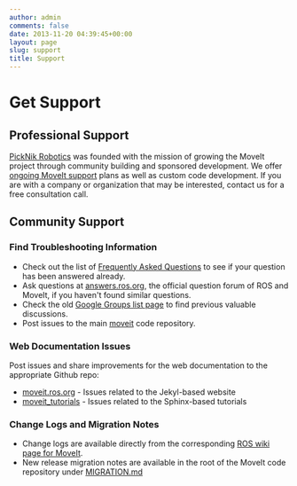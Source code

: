 ```yaml
---
author: admin
comments: false
date: 2013-11-20 04:39:45+00:00
layout: page
slug: support
title: Support
---
```


# Get Support

## Professional Support

[PickNik Robotics](http://picknik.ai/) was founded with the mission of growing the MoveIt project through community building and sponsored development.
We offer [ongoing MoveIt support](https://picknik.ai/services/moveit/) plans as well as custom code development.
If you are with a company or organization that may be interested, contact us for a free consultation call.

## Community Support

### Find Troubleshooting Information

  * Check out the list of [Frequently Asked Questions](/documentation/faqs) to see if your question has been answered already.
  * Ask questions at [answers.ros.org](http://answers.ros.org/), the official question forum of ROS and MoveIt, if you haven't found similar questions.
  * Check the old [Google Groups list page](https://groups.google.com/forum/#!forum/moveit-users) to find previous valuable discussions.
  * Post issues to the main [moveit](https://github.com/ros-planning/moveit/issues) code repository.

### Web Documentation Issues

Post issues and share improvements for the web documentation to the appropriate Github repo:

  * [moveit.ros.org](https://github.com/ros-planning/moveit.ros.org/issues) - Issues related to the Jekyl-based website
  * [moveit_tutorials](https://github.com/ros-planning/moveit_tutorials) - Issues related to the Sphinx-based tutorials

### Change Logs and Migration Notes

  * Change logs are available directly from the corresponding [ROS wiki page for MoveIt](http://wiki.ros.org/moveit).
  * New release migration notes are available in the root of the MoveIt code repository under [MIGRATION.md](https://github.com/ros-planning/moveit/blob/master/MIGRATION.md)
